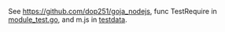 See https://github.com/dop251/goja_nodejs, func TestRequire in [module_test.go](https://github.com/dop251/goja_nodejs/blob/master/require/module_test.go), and m.js in [testdata](https://github.com/dop251/goja_nodejs/tree/master/require/testdata).
